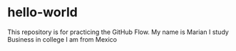 # hello-world
This repository is for practicing the GitHub Flow.
My name is Marian
I study Business in college
I am from Mexico
